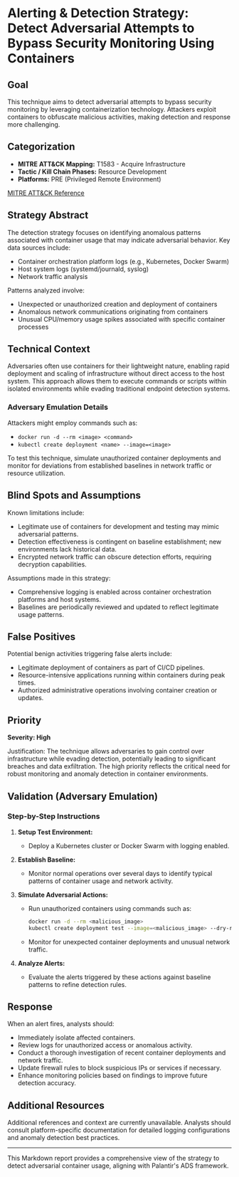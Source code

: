 # Alerting & Detection Strategy: Detect Adversarial Attempts to Bypass Security Monitoring Using Containers

## Goal
This technique aims to detect adversarial attempts to bypass security monitoring by leveraging containerization technology. Attackers exploit containers to obfuscate malicious activities, making detection and response more challenging.

## Categorization
- **MITRE ATT&CK Mapping:** T1583 - Acquire Infrastructure
- **Tactic / Kill Chain Phases:** Resource Development
- **Platforms:** PRE (Privileged Remote Environment)
  
[MITRE ATT&CK Reference](https://attack.mitre.org/techniques/T1583)

## Strategy Abstract
The detection strategy focuses on identifying anomalous patterns associated with container usage that may indicate adversarial behavior. Key data sources include:

- Container orchestration platform logs (e.g., Kubernetes, Docker Swarm)
- Host system logs (systemd/journald, syslog)
- Network traffic analysis

Patterns analyzed involve:
- Unexpected or unauthorized creation and deployment of containers
- Anomalous network communications originating from containers
- Unusual CPU/memory usage spikes associated with specific container processes

## Technical Context
Adversaries often use containers for their lightweight nature, enabling rapid deployment and scaling of infrastructure without direct access to the host system. This approach allows them to execute commands or scripts within isolated environments while evading traditional endpoint detection systems.

### Adversary Emulation Details
Attackers might employ commands such as:
- `docker run -d --rm <image> <command>`
- `kubectl create deployment <name> --image=<image>`

To test this technique, simulate unauthorized container deployments and monitor for deviations from established baselines in network traffic or resource utilization.

## Blind Spots and Assumptions
Known limitations include:
- Legitimate use of containers for development and testing may mimic adversarial patterns.
- Detection effectiveness is contingent on baseline establishment; new environments lack historical data.
- Encrypted network traffic can obscure detection efforts, requiring decryption capabilities.

Assumptions made in this strategy:
- Comprehensive logging is enabled across container orchestration platforms and host systems.
- Baselines are periodically reviewed and updated to reflect legitimate usage patterns.

## False Positives
Potential benign activities triggering false alerts include:
- Legitimate deployment of containers as part of CI/CD pipelines.
- Resource-intensive applications running within containers during peak times.
- Authorized administrative operations involving container creation or updates.

## Priority
**Severity: High**

Justification:
The technique allows adversaries to gain control over infrastructure while evading detection, potentially leading to significant breaches and data exfiltration. The high priority reflects the critical need for robust monitoring and anomaly detection in container environments.

## Validation (Adversary Emulation)
### Step-by-Step Instructions

1. **Setup Test Environment:**
   - Deploy a Kubernetes cluster or Docker Swarm with logging enabled.
   
2. **Establish Baseline:**
   - Monitor normal operations over several days to identify typical patterns of container usage and network activity.

3. **Simulate Adversarial Actions:**
   - Run unauthorized containers using commands such as:
     ```bash
     docker run -d --rm <malicious_image>
     kubectl create deployment test --image=<malicious_image> --dry-run=client -o yaml | kubectl apply -f -
     ```
   - Monitor for unexpected container deployments and unusual network traffic.

4. **Analyze Alerts:**
   - Evaluate the alerts triggered by these actions against baseline patterns to refine detection rules.

## Response
When an alert fires, analysts should:
- Immediately isolate affected containers.
- Review logs for unauthorized access or anomalous activity.
- Conduct a thorough investigation of recent container deployments and network traffic.
- Update firewall rules to block suspicious IPs or services if necessary.
- Enhance monitoring policies based on findings to improve future detection accuracy.

## Additional Resources
Additional references and context are currently unavailable. Analysts should consult platform-specific documentation for detailed logging configurations and anomaly detection best practices.

---

This Markdown report provides a comprehensive view of the strategy to detect adversarial container usage, aligning with Palantir's ADS framework.